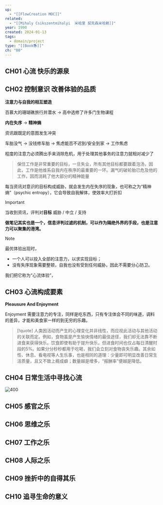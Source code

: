 ```yaml
---
up:
  - "[[FlowCreation MOC]]"
related:
  - "[[Mihaly Csikszentmihalyi  米哈里 契克森米哈赖]]"
year: 1990
created: 2024-01-13
tags:
  - domain/project
type: "[[Book📚]]"
ch: "00"
---
```

## CH01 心流 快乐的源泉


## CH02 控制意识 改善体验的品质

**注意力与自我的相互塑造**

百慕大的珊瑚礁旅行并潜水 -> 高中选修了许多门生物课程 

**内在失序** -> **精神熵**

资讯跟既定的意图发生冲突

车胎没气 -> 没钱修车胎 -> 焦虑能否不迟到/安全到家 -> 工作焦虑

程度的注意力必须腾出手来消除危机，用于处理其他事务的注意力就相对减少了

> 保住工作是非常重要的目标，一旦失业，所有其他目标都要跟着泡汤，因此，工作是他维系自我内在秩序的最重要的一环。漏气的破轮胎已危及他的工作，因而消耗了他大部分的精神能量


每当资讯对意识的目标构成威胁，就会发生内在失序的现象，也可称之为“精神熵”（psychic entropy），它会导致自我解体，使效率大打折扣


> [!important] 
> 当收到资讯，评判对**目标** 威胁 / 中立 / 支持

**做笔记其实也是一个，信息评判过滤的机制，可以作为隔绝外界的手段，也是注意力可以聚集的港湾。**


> [!NOTE]
> 最优体验出现时，
> - 一个人可以投入全部的注意力，以求实现目标；
> - 没有失序现象需要整顿，自我也没有受到任何威胁，因此不需要分心防卫。
> 
> 我们把它称为“心流体验”，
> 



## CH03 心流构成要素

**Pleausure And Enjoyment**

Enjoyment 需要注意力的专注，同样是吃东西，只有专注体会不同的味道，调料的差异，才能和美食家一样的到无穷的乐趣。

> [!quote]
> 人类因活动而产生的心理变化并非线性，而应视此活动与其他活动的关联而定。例如，食物虽是产生愉快情绪的最佳途径，我们却无法靠不断进食来获得快乐。饮食即使有助于提升快乐，但进食时间也仅占每日清醒时段的5%。如果分分秒秒都用于吃喝，我们会立刻对食物丧失乐趣。其余如性、休息、看电视等人生乐事，也是相同的道理：少量即可明显改善日常生活质量，且又不致上瘾成癖；数量越是增多，“报酬率”便越是降低。






## CH04 日常生活中寻找心流

![400](https://s1.vika.cn/space/2024/01/13/735bfa814cdc42d9b181a72621d453cf)




## CH05 感官之乐



## CH06 思维之乐

## CH07 工作之乐

## CH08 人际之乐

## CH09 挫折中的自得其乐

## CH10 追寻生命的意义